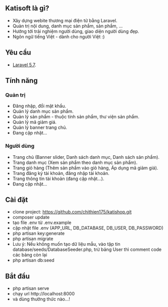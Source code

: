 ## Katisoft là gì?
- Xây dựng webite thương mại điện tử bằng Laravel.
- Quản trị nội dung, danh mục sản phẩm, sản phẩm, ...
- Hướng tới trải nghiệm người dùng, giao diện người dùng đẹp.
- Ngôn ngữ tiếng Việt - dành cho người Việt :)

## Yêu cầu
- [Laravel 5.7](https://laravel.com/docs/5.7).

## Tính năng
### Quản trị
- Đăng nhập, đổi mật khẩu.
- Quản lý danh mục sản phẩm.
- Quản lý sản phẩm - thuộc tính sản phẩm, thư viện sản phẩm.
- Quản lý mã giảm giá.
- Quản lý banner trang chủ.
- Đang cập nhật...
### Người dùng
- Trang chủ (Banner slider, Danh sách danh mục, Danh sách sản phẩm).
- Trang danh mục (Xem sản phẩm theo danh mục sản phẩm).
- Trang giỏ hàng (Thêm sản phẩm vào giỏ hàng, Áp dụng mã giảm giá).
- Trang đăng ký tài khoản, đăng nhập tài khoản.
- Trang thông tin tài khoản (đang cập nhật...).
- Đang cập nhật...

## Cài đặt
- clone project: https://github.com/chithien175/katishop.git
- composer update
- tạo file .env từ .env.example
- cập nhật file .env (APP_URL, DB_DATABASE, DB_USER, DB_PASSWORD)
- php artisan key:generate
- php artisan migrate
- Lưu ý: Nếu không muốn tạo dữ liệu mẫu, vào tập tin database/seeds/DatabaseSeeder.php, trừ bảng User thì comment code các bảng còn lại
- php artisan db:seed

## Bắt đầu
- php artisan serve
- chạy url http://localhost:8000
- và dùng thưởng thức nào...!
